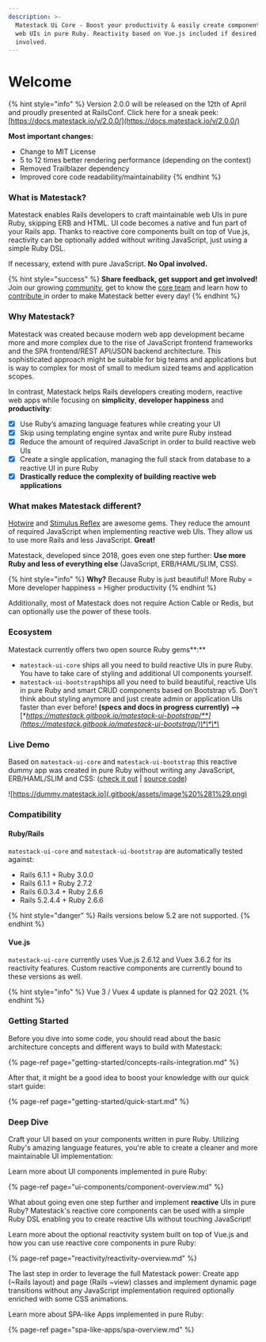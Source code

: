 ```yaml
---
description: >-
  Matestack Ui Core - Boost your productivity & easily create component based
  web UIs in pure Ruby. Reactivity based on Vue.js included if desired. No Opal
  involved.
---
```


# Welcome

{% hint style="info" %}
Version 2.0.0 will be released on the 12th of April and proudly presented at RailsConf. Click here for a sneak peek: [https://docs.matestack.io/v/2.0.0/](https://docs.matestack.io/v/2.0.0/)

**Most important changes:**

* Change to MIT License
* 5 to 12 times better rendering performance \(depending on the context\)
* Removed Trailblazer dependency
* Improved core code readability/maintainability
{% endhint %}

### **What is Matestack?**

Matestack enables Rails developers to craft maintainable web UIs in pure Ruby, skipping ERB and HTML. UI code becomes a native and fun part of your Rails app. Thanks to reactive core components built on top of Vue.js, reactivity can be optionally added without writing JavaScript, just using a simple Ruby DSL.

If necessary, extend with pure JavaScript. **No Opal involved.**

{% hint style="success" %}
**Share feedback, get support and get involved!** Join our growing [community](community/discord.md), get to know the [core team](about/team.md) and learn how to [contribute ](community/contribute.md)in order to make Matestack better every day!
{% endhint %}

### Why Matestack?

Matestack was created because modern web app development became more and more complex due to the rise of JavaScript frontend frameworks and the SPA frontend/REST API/JSON backend architecture. This sophisticated approach might be suitable for big teams and applications but is way to complex for most of small to medium sized teams and application scopes. 

In contrast, Matestack helps Rails developers creating modern, reactive web apps while focusing on **simplicity**, **developer happiness** and **productivity**:

* [x] Use Ruby’s amazing language features while creating your UI
* [x] Skip using templating engine syntax and write pure Ruby instead
* [x] Reduce the amount of required JavaScript in order to build reactive web UIs
* [x] Create a single application, managing the full stack from database to a reactive UI in pure Ruby
* [x] **Drastically reduce the complexity of building reactive web applications** 

### What makes Matestack different?

[Hotwire](https://hotwire.dev) and [Stimulus Reflex](https://docs.stimulusreflex.com) are awesome gems. They reduce the amount of required JavaScript when implementing reactive web UIs. They allow us to use more Rails and less JavaScript. **Great!**

Matestack, developed since 2018, goes even one step further: **Use more Ruby and less of everything else** \(JavaScript, ERB/HAML/SLIM, CSS\).

{% hint style="info" %}
**Why?** Because Ruby is just beautiful! More Ruby = More developer happiness = Higher productivity
{% endhint %}

Additionally, most of Matestack does not require Action Cable or Redis, but can optionally use the power of these tools.

### Ecosystem

Matestack currently offers two open source Ruby gems**:**

* `matestack-ui-core` ships all you need to build reactive UIs in pure Ruby. You have to take care of styling and additional UI components yourself.
* `matestack-ui-bootstrap`ships all you need to build beautiful, reactive UIs in pure Ruby and smart CRUD components based on Bootstrap v5. Don't think about styling anymore and just create admin or application UIs faster than ever before! **\(specs and docs in progress currently\) --&gt;** [**https://matestack.gitbook.io/matestack-ui-bootstrap/**](https://matestack.gitbook.io/matestack-ui-bootstrap/)\*\*\*\*

### Live Demo

Based on `matestack-ui-core` and `matestack-ui-bootstrap` this reactive dummy app was created in pure Ruby without writing any JavaScript, ERB/HAML/SLIM and CSS: \([check it out](https://dummy.matestack.io) \| [source code](https://github.com/matestack/matestack-ui-bootstrap/tree/main/spec/dummy)\)

![https://dummy.matestack.io](.gitbook/assets/image%20%281%29.png)

### Compatibility

#### Ruby/Rails

`matestack-ui-core` and `matestack-ui-bootstrap` are automatically tested against:

* Rails 6.1.1 + Ruby 3.0.0
* Rails 6.1.1 + Ruby 2.7.2
* Rails 6.0.3.4 + Ruby 2.6.6
* Rails 5.2.4.4 + Ruby 2.6.6

{% hint style="danger" %}
Rails versions below 5.2 are not supported.
{% endhint %}

#### Vue.js

`matestack-ui-core` currently uses Vue.js 2.6.12 and Vuex 3.6.2 for its reactivity features. Custom reactive components are currently bound to these versions as well.

{% hint style="info" %}
Vue 3 / Vuex 4 update is planned for Q2 2021.
{% endhint %}

### Getting Started

Before you dive into some code, you should read about the basic architecture concepts and different ways to build with Matestack:

{% page-ref page="getting-started/concepts-rails-integration.md" %}

After that, it might be a good idea to boost your knowledge with our quick start guide:

{% page-ref page="getting-started/quick-start.md" %}

### Deep Dive

Craft your UI based on your components written in pure Ruby. Utilizing Ruby's amazing language features, you're able to create a cleaner and more maintainable UI implementation:

Learn more about UI components implemented in pure Ruby:

{% page-ref page="ui-components/component-overview.md" %}

What about going even one step further and implement **reactive** UIs in pure Ruby? Matestack's reactive core components can be used with a simple Ruby DSL enabling you to create reactive UIs without touching JavaScript!

Learn more about the optional reactivity system built on top of Vue.js and how you can use reactive core components in pure Ruby:

{% page-ref page="reactivity/reactivity-overview.md" %}

The last step in order to leverage the full Matestack power: Create app \(~Rails layout\) and page \(Rails ~view\) classes and implement dynamic page transitions without any JavaScript implementation required optionally enriched with some CSS animations.

Learn more about SPA-like Apps implemented in pure Ruby:

{% page-ref page="spa-like-apps/spa-overview.md" %}

